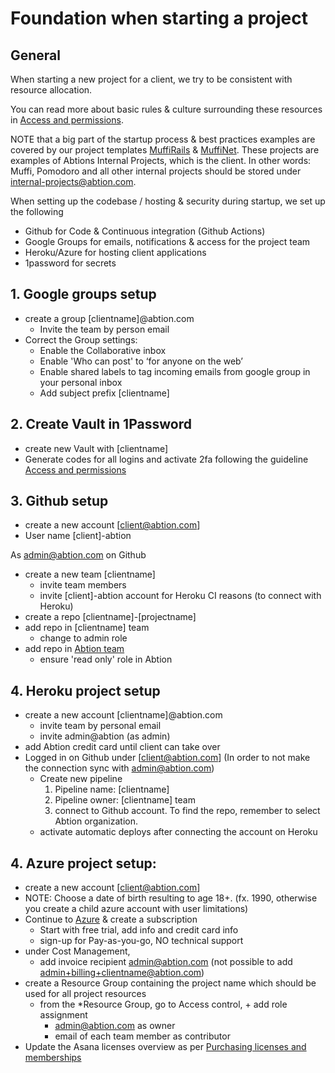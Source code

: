 # Foundation when starting a project

## General

When starting a new project for a client, we try to be consistent with resource allocation.

You can read more about basic rules & culture surrounding these resources in [Access and permissions](https://inside.abtion.com/tools_and_services/access_and_permissions).

NOTE that a big part of the startup process & best practices examples are covered by our project templates [MuffiRails](https://github.com/abtion/muffi) &  [MuffiNet](https://github.com/abtion/muffi.net). These projects are examples of Abtions Internal Projects, which is the client. 
In other words: Muffi, Pomodoro and all other internal projects should be stored under internal-projects@abtion.com. 

When setting up the codebase / hosting & security during startup, we set up the following
  - Github for Code & Continuous integration (Github Actions)
  - Google Groups for emails, notifications & access for the project team
  - Heroku/Azure for hosting client applications
  - 1password for secrets

## 1. Google groups setup 
- create a group [clientname]@abtion.com
  - Invite the team by person email
- Correct the Group settings:
  - Enable the Collaborative inbox
  - Enable 'Who can post' to ‘for anyone on the web’
  - Enable shared labels to tag incoming emails from google group in your personal inbox
  - Add subject prefix [clientname]
  
## 2. Create Vault in 1Password
- create new Vault with [clientname]
- Generate codes for all logins and activate 2fa following the guideline [Access and permissions](https://inside.abtion.com/tools_and_services/access_and_permissions)
  
## 3. Github setup
- create a new account [client@abtion.com]
- User name [client]-abtion
  
As admin@abtion.com on Github
- create a new team [clientname]
   - invite team members
   - invite [client]-abtion account for Heroku CI reasons (to connect with Heroku)
- create a repo [clientname]-[projectname]
- add repo in [clientname] team
   - change to admin role
- add repo in [Abtion team](https://github.com/orgs/abtion/teams/abtion/repositories)
  - ensure 'read only' role in Abtion

## 4. Heroku project setup
- create a new account [clientname]@abtion.com
  - invite team by personal email
  - invite admin@abtion (as admin)
- add Abtion credit card until client can take over
- Logged in on Github under [client@abtion.com] (In order to not make the connection sync with admin@abtion.com)
  - Create new pipeline
    1. Pipeline name: [clientname] 
    2. Pipeline owner: [clientname] team
    3. connect to Github account. To find the repo, remember to select Abtion organization.
  - activate automatic deploys after connecting the account on Heroku

## 4. Azure project setup:
- create a new account [client@abtion.com]
-   NOTE: Choose a date of birth resulting to age 18+. (fx. 1990, otherwise you create a child azure account with user limitations)
- Continue to [Azure](https://portal.azure.com) & create a subscription 
  - Start with free trial, add info and credit card info 
  - sign-up for Pay-as-you-go, NO technical support
- under Cost Management, 
  - add invoice recipient admin@abtion.com (not possible to add admin+billing+clientname@abtion.com)
- create a Resource Group containing the project name which should be used for all project resources
  - from the *Resource Group, go to Access control, + add role assignment
    - admin@abtion.com as owner
    - email of each team member as contributor
- Update the Asana licenses overview as per [Purchasing licenses and memberships](https://inside.abtion.com/tools_and_services/purchasing_licenses_and_memberships) 
